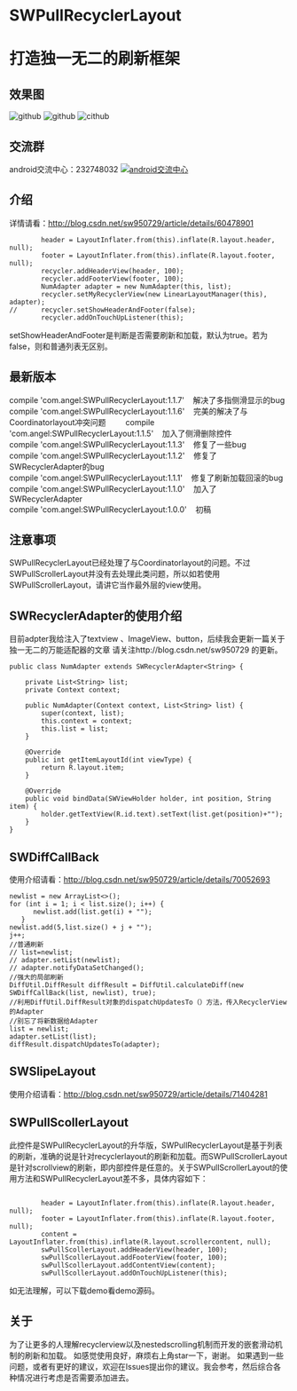 # SWPullRecyclerLayout
打造独一无二的刷新框架    
=========    

效果图   
--------  
![github](https://github.com/sw950729/SWPullRecyclerLayout/blob/master/gif/GIF.gif)
![github](https://github.com/sw950729/SWPullRecyclerLayout/blob/master/gif/detele.gif)
![cithub](https://github.com/sw950729/SWPullRecyclerLayout/blob/master/gif/update.gif)   
   
交流群
-------     
android交流中心：232748032 <a target="_blank" href="http://shang.qq.com/wpa/qunwpa?idkey=8581e738855f7d4f19bfa79d955e25d9ae870a7e722739ae1b6cb5772fad4f9a"><img border="0" src="http://img.blog.csdn.net/20151113153010631" alt="android交流中心" title="android交流中心"></a>

介绍
-------      
详情请看：http://blog.csdn.net/sw950729/article/details/60478901   
```  
        header = LayoutInflater.from(this).inflate(R.layout.header, null);
        footer = LayoutInflater.from(this).inflate(R.layout.footer, null);
        recycler.addHeaderView(header, 100);
        recycler.addFooterView(footer, 100);
        NumAdapter adapter = new NumAdapter(this, list);
        recycler.setMyRecyclerView(new LinearLayoutManager(this), adapter);
//      recycler.setShowHeaderAndFooter(false);
        recycler.addOnTouchUpListener(this);
```  
setShowHeaderAndFooter是判断是否需要刷新和加载，默认为true。若为false，则和普通列表无区别。   

最新版本  
-------            
compile 'com.angel:SWPullRecyclerLayout:1.1.7'    解决了多指侧滑显示的bug    
compile 'com.angel:SWPullRecyclerLayout:1.1.6'    完美的解决了与Coordinatorlayout冲突问题           
compile 'com.angel:SWPullRecyclerLayout:1.1.5'    加入了侧滑删除控件   
compile 'com.angel:SWPullRecyclerLayout:1.1.3'    修复了一些bug        
compile 'com.angel:SWPullRecyclerLayout:1.1.2'    修复了SWRecyclerAdapter的bug     
compile 'com.angel:SWPullRecyclerLayout:1.1.1'    修复了刷新加载回滚的bug     
compile 'com.angel:SWPullRecyclerLayout:1.1.0'    加入了SWRecyclerAdapter      
compile 'com.angel:SWPullRecyclerLayout:1.0.0'    初稿    

注意事项
---------
SWPullRecyclerLayout已经处理了与Coordinatorlayout的问题。不过SWPullScrollerLayout并没有去处理此类问题，所以如若使用SWPullScrollerLayout，请讲它当作最外层的view使用。            

SWRecyclerAdapter的使用介绍    
-------  
目前adpter我给注入了textview 、ImageView、button，后续我会更新一篇关于独一无二的万能适配器的文章 请关注http://blog.csdn.net/sw950729 的更新。
```
public class NumAdapter extends SWRecyclerAdapter<String> {

    private List<String> list;
    private Context context;

    public NumAdapter(Context context, List<String> list) {
        super(context, list);
        this.context = context;
        this.list = list;
    }

    @Override
    public int getItemLayoutId(int viewType) {
        return R.layout.item;
    }

    @Override
    public void bindData(SWViewHolder holder, int position, String item) {
        holder.getTextView(R.id.text).setText(list.get(position)+"");
    }
}
```
SWDiffCallBack
---------
使用介绍请看：http://blog.csdn.net/sw950729/article/details/70052693     
```
newlist = new ArrayList<>();
for (int i = 1; i < list.size(); i++) {
      newlist.add(list.get(i) + "");
   }
newlist.add(5,list.size() + j + "");
j++;
//普通刷新
// list=newlist;
// adapter.setList(newlist);
// adapter.notifyDataSetChanged();
//强大的局部刷新
DiffUtil.DiffResult diffResult = DiffUtil.calculateDiff(new SWDiffCallBack(list, newlist), true);
//利用DiffUtil.DiffResult对象的dispatchUpdatesTo（）方法，传入RecyclerView的Adapter
//别忘了将新数据给Adapter
list = newlist;
adapter.setList(list);
diffResult.dispatchUpdatesTo(adapter);    
```             

SWSlipeLayout
---------
使用介绍请看：http://blog.csdn.net/sw950729/article/details/71404281    


SWPullScollerLayout
---------
此控件是SWPullRecyclerLayout的升华版，SWPullRecyclerLayout是基于列表的刷新，准确的说是针对recyclerlayout的刷新和加载。而SWPullScrollerLayout是针对scrollview的刷新，即内部控件是任意的。关于SWPullScrollerLayout的使用方法和SWPullRecyclerLayout差不多，具体内容如下：
```

        header = LayoutInflater.from(this).inflate(R.layout.header, null);
        footer = LayoutInflater.from(this).inflate(R.layout.footer, null);
        content = LayoutInflater.from(this).inflate(R.layout.scrollercontent, null);
        swPullScollerLayout.addHeaderView(header, 100);
        swPullScollerLayout.addFooterView(footer, 100);
        swPullScollerLayout.addContentView(content);
        swPullScollerLayout.addOnTouchUpListener(this);   
```   

如无法理解，可以下载demo看demo源码。    

关于
---------
为了让更多的人理解recyclerview以及nestedscrolling机制而开发的嵌套滑动机制的刷新和加载。 如感觉使用良好，麻烦右上角star一下，谢谢。 如果遇到一些问题，或者有更好的建议，欢迎在Issues提出你的建议。我会参考，然后综合各种情况进行考虑是否需要添加进去。
